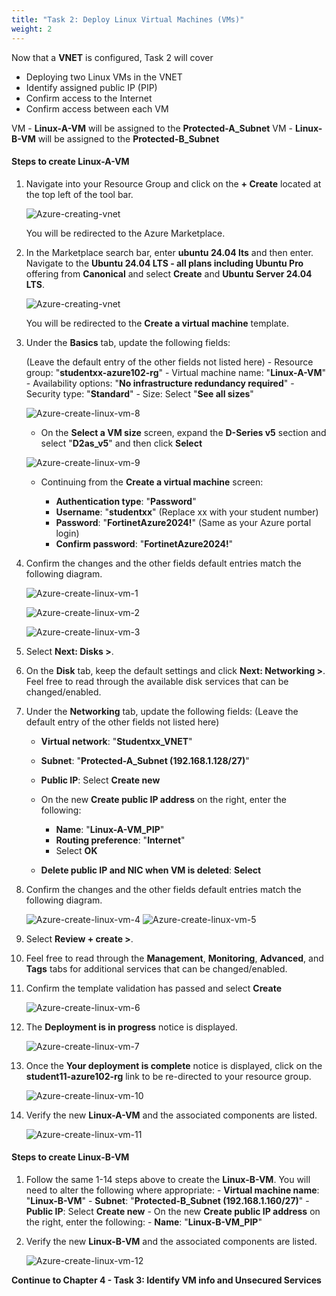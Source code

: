 ```yaml
---
title: "Task 2: Deploy Linux Virtual Machines (VMs)"
weight: 2
---
```


Now that a **VNET** is configured, Task 2 will cover

- Deploying two Linux VMs in the VNET
- Identify assigned public IP (PIP)
- Confirm access to the Internet
- Confirm access between each VM

VM - **Linux-A-VM** will be assigned to the **Protected-A_Subnet**
VM - **Linux-B-VM** will be assigned to the **Protected-B_Subnet**

#### Steps to create Linux-A-VM

1. Navigate into your Resource Group and click on the **+ Create** located at the top left of the tool bar.

    ![Azure-creating-vnet](../Images/Azure-creating-vnet.PNG)  

    You will be redirected to the Azure Marketplace.

1. In the Marketplace search bar, enter **ubuntu 24.04 lts** and then enter.  Navigate to the **Ubuntu 24.04 LTS - all plans including Ubuntu Pro** offering from **Canonical** and select **Create** and **Ubuntu Server 24.04 LTS**.

    ![Azure-creating-vnet](../Images/Azure-create-linux-vm.PNG)

    You will be redirected to the **Create a virtual machine** template.

1. Under the **Basics** tab, update the following fields:

    (Leave the default entry of the other fields not listed here)
        - Resource group:  "**studentxx-azure102-rg**"
        - Virtual machine name:  "**Linux-A-VM**"
        - Availability options:  "**No infrastructure redundancy required**"
        - Security type:  "**Standard**"
        - Size:  Select "**See all sizes**"

    ![Azure-create-linux-vm-8](../Images/Azure-create-linux-vm-8.PNG)

     - On the **Select a VM size** screen, expand the **D-Series v5** section and select "**D2as_v5**" and then click **Select**

    ![Azure-create-linux-vm-9](../Images/Azure-create-linux-vm-9.PNG)

    - Continuing from the **Create a virtual machine** screen:

        - **Authentication type**:  "**Password**"
        - **Username**:  "**studentxx**"  (Replace xx with your student number)
        - **Password**:  "**FortinetAzure2024!**" (Same as your Azure portal login)
        - **Confirm password**:  "**FortinetAzure2024!**"

1. Confirm the changes and the other fields default entries match the following diagram.

    ![Azure-create-linux-vm-1](../Images/Azure-create-linux-vm-1.PNG)

    ![Azure-create-linux-vm-2](../Images/Azure-create-linux-vm-2.PNG)

    ![Azure-create-linux-vm-3](../Images/Azure-create-linux-vm-3.PNG)

1. Select **Next: Disks >**.

1. On the **Disk** tab, keep the default settings and click **Next: Networking >**.
Feel free to read through the available disk services that can be changed/enabled.

1. Under the **Networking** tab, update the following fields: (Leave the default entry of the other fields not listed here)

    - **Virtual network**:  "**Studentxx_VNET**"
    - **Subnet**:  "**Protected-A_Subnet (192.168.1.128/27)**"
    - **Public IP**:  Select **Create new**

    - On the new **Create public IP address** on the right, enter the following:
        - **Name**:  "**Linux-A-VM_PIP**"
        - **Routing preference**:  "**Internet**"
        - Select **OK**
    - **Delete public IP and NIC when VM is deleted**:  **Select**

1. Confirm the changes and the other fields default entries match the following diagram.

    ![Azure-create-linux-vm-4](../Images/Azure-create-linux-vm-4.PNG)
    ![Azure-create-linux-vm-5](../Images/Azure-create-linux-vm-5.PNG)

1. Select **Review + create >**.

1. Feel free to read through the **Management**, **Monitoring**, **Advanced**, and **Tags** tabs for additional services that can be changed/enabled.

1. Confirm the template validation has passed and select **Create**

    ![Azure-create-linux-vm-6](../Images/Azure-create-linux-vm-6.PNG)

1. The **Deployment is in progress** notice is displayed.

    ![Azure-create-linux-vm-7](../Images/Azure-create-linux-vm-7.PNG)

1. Once the **Your deployment is complete** notice is displayed, click on the **student11-azure102-rg** link to be re-directed to your resource group.

    ![Azure-create-linux-vm-10](../Images/Azure-create-linux-vm-10.PNG)

1. Verify the new **Linux-A-VM** and the associated components are listed.

    ![Azure-create-linux-vm-11](../Images/Azure-create-linux-vm-11.PNG)

#### Steps to create Linux-B-VM

1. Follow the same 1-14 steps above to create the **Linux-B-VM**. You will need to alter the following where appropriate:
            - **Virtual machine name**:  "**Linux-B-VM**"
            - **Subnet**:  "**Protected-B_Subnet (192.168.1.160/27)**"
            - **Public IP**:  Select **Create new**
        - On the new **Create public IP address** on the right, enter the following:
            - **Name**:  "**Linux-B-VM_PIP**"

1. Verify the new **Linux-B-VM** and the associated components are listed.

    ![Azure-create-linux-vm-12](../Images/Azure-create-linux-vm-12.PNG)

**Continue to Chapter 4 - Task 3: Identify VM info and Unsecured Services**
